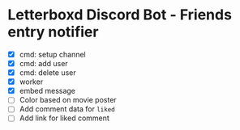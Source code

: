 # Letterboxd Discord Bot - Friends entry notifier

- [x] cmd: setup channel
- [x] cmd: add user
- [x] cmd: delete user
- [x] worker
- [x] embed message
- [ ] Color based on movie poster
- [ ] Add comment data for `liked`
- [ ] Add link for liked comment